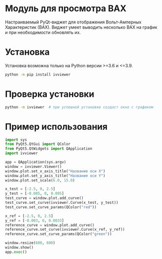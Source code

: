# Модуль для просмотра ВАХ

Настраиваемый PyQt-виджет для отображения Вольт-Амперных Характеристик (ВАХ). Виджет умеет выводить несколько ВАХ на график и при необходимости обновлять их.

# Установка

Установка возможна только на Python версии >=3.6 и <=3.9.

```bash
python -m pip install ivviewer
```

# Проверка установки

```bash
python -m ivviewer 	# при успешной установке создаст окно с графиком 
```

# Пример использования

```python
import sys
from PyQt5.QtGui import QColor
from PyQt5.QtWidgets import QApplication
import ivviewer

app = QApplication(sys.argv)
window = ivviewer.Viewer()
window.plot.set_x_axis_title("Название оси X")
window.plot.set_y_axis_title("Название оси Y")
window.plot.set_scale(6.0, 15.0)

x_test = [-2.5, 0, 2.5]
y_test = [-0.005, 0, 0.005]
test_curve = window.plot.add_curve()
test_curve.set_curve(ivviewer.Curve(x_test, y_test))
test_curve.set_curve_params(QColor("red"))

x_ref = [-2.5, 0, 2.5]
y_ref = [-0.003, 0, 0.0033]
reference_curve = window.plot.add_curve()
reference_curve.set_curve(ivviewer.Curve(x_ref, y_ref))
reference_curve.set_curve_params(QColor("green"))

window.resize(600, 600)
window.show()
app.exec()
```
